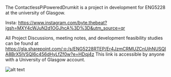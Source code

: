 The ContactlessPiPoweredDrumkit is a project in development for ENG5228 at the university of Glasgow.

Insta: https://www.instagram.com/byte.thebeat?igsh=MXY4cWJuN2d1OGJhcA%3D%3D&utm_source=qr

All Project Discussions, meeting notes, and development feasibility studies can be found at https://gla.sharepoint.com/:o:/s/ENG5228RTEP/Er4JzmCRMUZCnUjhNUSQIA8BrX5IVSQI6c456dHyLfZf0w?e=HDqj4z
This link is accessible by anyone with a University of Glasgow account.

![alt text]([http://url/to/img.png](https://github.com/GrantMaiden/ContactlessPiPoweredDrumkit/blob/main/docs/ByteThisBeat.jpg)https://github.com/GrantMaiden/ContactlessPiPoweredDrumkit/blob/main/docs/ByteThisBeat.jpg)
